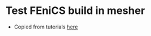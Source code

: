 # Test FEniCS build in mesher

- Copied from tutorials [here](https://fenicsproject.org/docs/dolfin/2018.1.0/python/demos/built-in-meshes/demo_built-in-meshes.py.html)